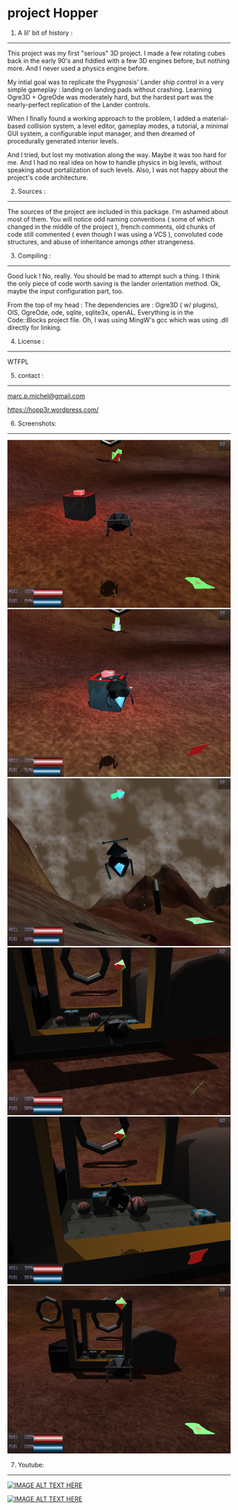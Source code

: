 
project Hopper
==============

1. A lil' bit of history :
--------------------------

This project was my first "serious" 3D project. I made a few rotating cubes back in the early 90's and fiddled with a few 3D engines before, but nothing more. And I never used a physics engine before.

My intial goal was to replicate the Psygnosis' Lander ship control in a very simple gameplay : landing on landing pads without crashing.
Learning Ogre3D + OgreOde was moderately hard, but the hardest part was the nearly-perfect replication of the Lander controls.

When I finally found a working approach to the problem, I added a material-based collision system, a level editor, gameplay modes, a tutorial, a minimal GUI system, a configurable input manager, and then dreamed of procedurally generated interior levels. 

And I tried, but lost my motivation along the way. Maybe it was too hard for me. And I had no real idea on how to handle physics in big levels, without speaking about portalization of such levels. Also, I was not happy about the project's code architecture.

2. Sources :
------------

The sources of the project are included in this package.
I'm ashamed about most of them. You will notice odd naming conventions ( some of which changed in the middle of the project ), french comments, old chunks of code still commented ( even though I was using a VCS ), convoluted code structures, and abuse of inheritance amongs other strangeness.

3. Compiling :
--------------

Good luck !
No, really. 
You should be mad to attempt such a thing.
I think the only piece of code worth saving is the lander orientation method. Ok, maybe the input configuration part, too.
 
From the top of my head :
The dependencies are : Ogre3D ( w/ plugins), OIS, OgreOde, ode, sqlite, sqlite3x, openAL.
Everything is in the Code::Blocks project file.
Oh, I was using MingW's gcc which was using .dll directly for linking.


4. License :
------------

WTFPL

5. contact :
------------
marc.p.michel@gmail.com

https://hopp3r.wordpress.com/

6. Screenshots:
---------------

![screenshot](screenshots/shot02272009_102943131.png)
![screenshot](screenshots/shot02272009_102947979.png)
![screenshot](screenshots/shot02272009_102958477.png)
![screenshot](screenshots/shot02272009_103135048.png)
![screenshot](screenshots/shot02272009_103140847.png)
![screenshot](screenshots/shot03042009_160124119.png)

7. Youtube:
---------------

[![IMAGE ALT TEXT HERE](http://img.youtube.com/vi/8V0-Cf-CuXs/0.jpg)](http://www.youtube.com/watch?v=8V0-Cf-CuXs)

[![IMAGE ALT TEXT HERE](http://img.youtube.com/vi/_abzGE87oVs/0.jpg)](http://www.youtube.com/watch?v=_abzGE87oVs)
